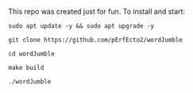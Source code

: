 This repo was created just for fun. To install and start:

`sudo apt update -y && sudo apt upgrade -y`

`git clone https://github.com/pErfEcto2/wordJumble`

`cd wordJumble`

`make build`

`./wordJumble`